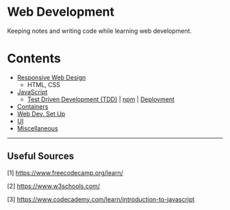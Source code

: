 # Web Development

Keeping notes and writing code while learning web development.

Contents
=======================

* [Responsive Web Design](https://github.com/dimi-fn/Various-Data-Science-Scripts/tree/main/Web%20Development/Responsive%20Web%20Design)
    * HTML, CSS
* [JavaScript](https://github.com/dimi-fn/Various-Data-Science-Scripts/tree/main/Web%20Development/JavaScript)
    * [Test Driven Development (TDD)](https://github.com/dimi-fn/Various-Data-Science-Scripts/tree/main/Web%20Development/TDD) | [npm](https://github.com/dimi-fn/Various-Data-Science-Scripts/tree/main/Web%20Development/npm) | [Deployment](https://github.com/dimi-fn/Various-Data-Science-Scripts/tree/main/Web%20Development/Deployment)
* [Containers](#containers)
* [Web Dev. Set Up](https://github.com/dimi-fn/Various-Data-Science-Scripts/tree/main/Web%20Development/Web%20Dev.%20Set%20Up)
* [UI](https://github.com/dimi-fn/Various-Data-Science-Scripts/tree/main/Web%20Development/UI)
* [Miscellaneous](https://github.com/dimi-fn/Various-Data-Science-Scripts/tree/main/Web%20Development/Miscellaneous)

----

## Useful Sources

[1] https://www.freecodecamp.org/learn/

[2] https://www.w3schools.com/

[3] https://www.codecademy.com/learn/introduction-to-javascript
